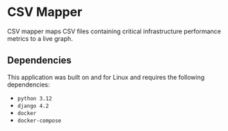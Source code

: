 # CSV Mapper
CSV mapper maps CSV files containing critical infrastructure performance metrics
to a live graph.

## Dependencies
This application was built on and for Linux and requires the following
dependencies:
- `python 3.12`
- `django 4.2`
- `docker`
- `docker-compose`